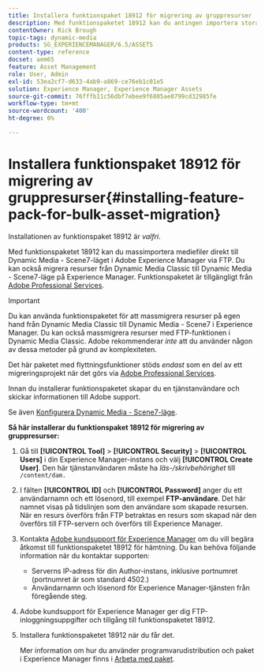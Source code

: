 ```yaml
---
title: Installera funktionspaket 18912 för migrering av gruppresurser
description: Med funktionspaketet 18912 kan du antingen importera stora mängder mediefiler via FTP eller migrera mediefiler från Dynamic Media Classic till Dynamic Media på Adobe Experience Manager. Detta tillvalspaket finns tillgängligt från Adobe support.
contentOwner: Rick Brough
topic-tags: dynamic-media
products: SG_EXPERIENCEMANAGER/6.5/ASSETS
content-type: reference
docset: aem65
feature: Asset Management
role: User, Admin
exl-id: 53ea2cf7-d633-4ab9-a869-ce76eb1c01e5
solution: Experience Manager, Experience Manager Assets
source-git-commit: 76fffb11c56dbf7ebee9f6805ae0799cd32985fe
workflow-type: tm+mt
source-wordcount: '400'
ht-degree: 0%

---
```


# Installera funktionspaket 18912 för migrering av gruppresurser{#installing-feature-pack-for-bulk-asset-migration}

Installationen av funktionspaket 18912 är *valfri*.

Med funktionspaketet 18912 kan du massimportera mediefiler direkt till Dynamic Media - Scene7-läget i Adobe Experience Manager via FTP. Du kan också migrera resurser från Dynamic Media Classic till Dynamic Media - Scene7-läge på Experience Manager. Funktionspaketet är tillgängligt från [Adobe Professional Services](https://business.adobe.com/customers/consulting-services/main.html).

>[!IMPORTANT]
>
>Du kan använda funktionspaketet för att massmigrera resurser på egen hand från Dynamic Media Classic till Dynamic Media - Scene7 i Experience Manager. Du kan också massmigrera resurser med FTP-funktionen i Dynamic Media Classic. Adobe rekommenderar *inte* att du använder någon av dessa metoder på grund av komplexiteten.
>
>Det här paketet med flyttningsfunktioner stöds *endast* som en del av ett migreringsprojekt när det görs via [Adobe Professional Services](https://business.adobe.com/customers/consulting-services/main.html).

Innan du installerar funktionspaketet skapar du en tjänstanvändare och skickar informationen till Adobe support.

Se även [Konfigurera Dynamic Media - Scene7-läge](/help/assets/config-dms7.md).

**Så här installerar du funktionspaket 18912 för migrering av gruppresurser:**

1. Gå till **[!UICONTROL Tool]** > **[!UICONTROL Security]** > **[!UICONTROL Users]** i din Experience Manager-instans och välj **[!UICONTROL Create User]**. Den här tjänstanvändaren måste ha *läs-/skrivbehörighet* till `/content/dam.`
1. I fälten **[!UICONTROL ID]** och **[!UICONTROL Password]** anger du ett användarnamn och ett lösenord, till exempel **FTP-användare**. Det här namnet visas på tidslinjen som den användare som skapade resursen. När en resurs överförs från FTP betraktas en resurs som skapad när den överförs till FTP-servern och överförs till Experience Manager.
1. Kontakta [Adobe kundsupport för Experience Manager](https://experienceleague.adobe.com/sv?support-solution=General#support) om du vill begära åtkomst till funktionspaketet 18912 för hämtning. Du kan behöva följande information när du kontaktar supporten:

   * Serverns IP-adress för din Author-instans, inklusive portnumret (portnumret är som standard 4502.)
   * Användarnamn och lösenord för Experience Manager-tjänsten från föregående steg.

1. Adobe kundsupport för Experience Manager ger dig FTP-inloggningsuppgifter och tillgång till funktionspaketet 18912.
1. Installera funktionspaketet 18912 när du får det.

   Mer information om hur du använder programvarudistribution och paket i Experience Manager finns i [Arbeta med paket](/help/sites-administering/package-manager.md).
